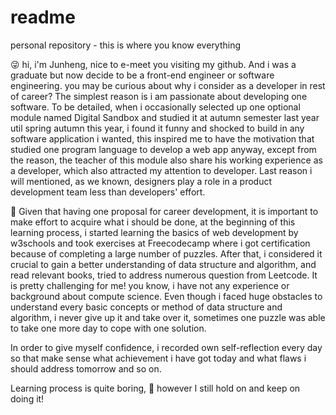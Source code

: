 # readme
personal repository - this is where you know everything

😜 hi, i'm Junheng, nice to e-meet you visiting my github. And i was a graduate but now decide to be a front-end engineer or software engineering. you may be curious about why i consider as a developer in rest of career? The simplest reason is i am passionate about developing one software. To be detailed, when i occasionally selected up one optional module named Digital Sandbox and studied it at autumn semester last year util spring autumn this year, i found it funny and shocked to build in any software application i wanted, this inspired me to have the motivation that studied one program language to develop a web app anyway, except from the reason, the teacher of this module also share his working experience as a developer, which also attracted my attention to developer. Last reason i will mentioned, as we known, designers play a role in a product development team less than developers' effort.

🤤 Given that having one proposal for career development, it is important to make effort to acquire what i should be done, at the beginning of this learning process, i started learning the basics of web development by w3schools and took exercises at Freecodecamp where i got certification because of completing a large number of puzzles. After that, i considered it crucial to gain a better understanding of data structure and algorithm, and read relevant books, tried to address numerous question from Leetcode. It is pretty challenging for me! you know, i have not any experience or background about compute science. Even though i faced huge obstacles to understand every basic concepts or method of data structure and algorithm, i never give up it and take over it, sometimes one puzzle was able to take one more day to cope with one solution.

In order to give myself confidence, i recorded own self-reflection every day so that make sense what achievement i have got today and what flaws i should address tomorrow and so on.

Learning process is quite boring,  🧐 however I still hold on and keep on doing it!

